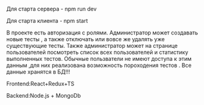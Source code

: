 Для старта сервера - npm run dev

Для старта клиента - npm start

В проекте есть авторизация с ролями. Администратор может создавать новые тесты , а также отключать или вовсе же удалять уже существующие тесты. Также администратор может на странице пользователей посмотреть список всех пользователей  и статистику выполненных тестов.
Обычные пользватели не имеют доступа к этим данным ,для них реализована возможность пороходения тестов .
Все данные хранятся в БД!!!


Frontend:React+Redux+TS

Backend:Node.js + MongoDb

